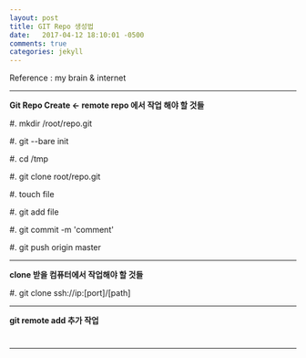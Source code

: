 ```yaml
---
layout: post
title: GIT Repo 생성법
date:   2017-04-12 18:10:01 -0500
comments: true
categories: jekyll
---
```


Reference : my brain & internet


---

**Git Repo Create <- remote repo 에서 작업 해야 할 것들**

#. mkdir /root/repo.git

#. git --bare init

#. cd /tmp

#. git clone root/repo.git

#. touch file

#. git add file

#. git commit -m 'comment'

#. git push origin master


---
**clone 받을 컴퓨터에서 작업해야 할 것들**

#. git clone ssh://ip:[port]/[path]

---
**git remote add 추가 작업**

#
---

